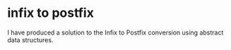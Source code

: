 # infix to postfix
 I have produced a solution to the Infix to Postfix conversion using abstract data structures.
